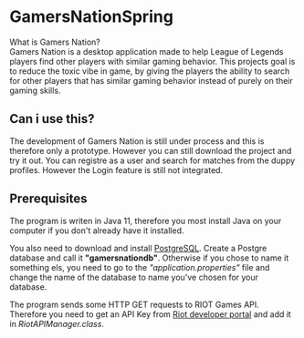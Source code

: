 # GamersNationSpring

What is Gamers Nation?  
Gamers Nation is a desktop application made to help League of Legends players find other players with similar gaming behavior.
This projects goal is to reduce the toxic vibe in game, by giving the players the ability to search for other players that has similar gaming behavior instead
of purely on their gaming skills.


## Can i use this?
The development of Gamers Nation is still under process and this is therefore only a prototype.
However you can still download the project and try it out.
You can registre as a user and search for matches from the duppy profiles. However the Login feature is still not integrated.

## Prerequisites
The program is writen in Java 11, therefore you most install Java on your computer if you don't already have it installed.

You also need to download and install [PostgreSQL](https://www.postgresql.org). Create a Postgre database and call it **"gamersnationdb"**.
Otherwise if you chose to name it something els, you need to go to the *"application.properties"* file and change the name of the database to name you've chosen for your database.

The program sends some HTTP GET requests to RIOT Games API. Therefore you need to get an API Key from [Riot developer portal](developer.riotgames.com) and add it in *RiotAPIManager.class*.



